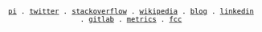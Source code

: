 <p align="center">
  <!-- Monospace Font -->
  <samp>
    <a href="https://en.wikipedia.org/wiki/List_of_formulae_involving_%CF%80">pi</a> .
    <a href="https://twitter.com/raklaptudirm">twitter</a> .
    <a href="https://stackoverflow.com/users/14553594/rak-laptudirm">stackoverflow</a> .
    <a href="https://en.wikipedia.org/wiki/User:Laptudirm">wikipedia</a> .
    <a href="https://laptudirm.com/blog">blog</a> .
    <a href="https://www.linkedin.com/in/laptudirm/">linkedin</a> .
    <a href="https://gitlab.com/raklaptudirm">gitlab</a> .
    <a href="https://github.com/raklaptudirm/raklaptudirm/blob/main/metrics.md">metrics</a> .
    <a href="https://www.freecodecamp.org/laptudirm">fcc</a>
  </samp>
</p>
